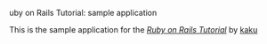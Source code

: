 uby on Rails Tutorial: sample application

This is the sample application for
the [*Ruby on Rails Tutorial*](http://railstutorial.org/)
by [kaku](https://github.com/kaku87)
